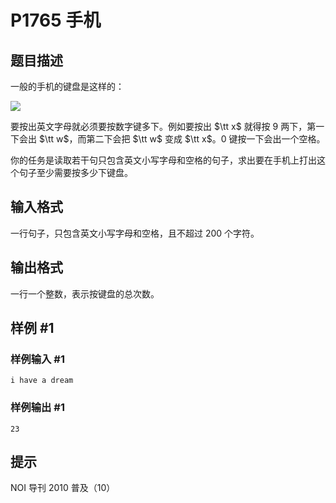 # P1765 手机

## 题目描述

一般的手机的键盘是这样的：

![](https://cdn.luogu.com.cn/upload/image_hosting/yq2orii6.png)

要按出英文字母就必须要按数字键多下。例如要按出 $\tt x$ 就得按 $9$ 两下，第一下会出 $\tt w$，而第二下会把 $\tt w$ 变成 $\tt x$。$0$ 键按一下会出一个空格。

你的任务是读取若干句只包含英文小写字母和空格的句子，求出要在手机上打出这个句子至少需要按多少下键盘。

## 输入格式

一行句子，只包含英文小写字母和空格，且不超过 200 个字符。

## 输出格式

一行一个整数，表示按键盘的总次数。

## 样例 #1

### 样例输入 #1

```
i have a dream
```

### 样例输出 #1

```
23
```

## 提示

NOI 导刊 2010 普及（10）
